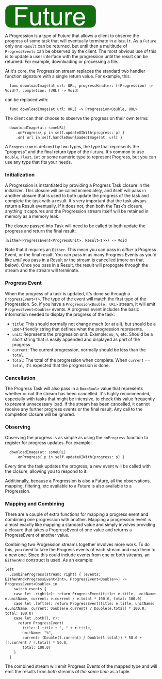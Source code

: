 <img src="/Docs/badges/future.jpg" height=75 alt="Future Stream">

A Progression is a type of Future that allows a client to observe the progress of some task that will eventually terminate in a `Result`.  As a `Future` only one `Result` can be returned, but until then a multitude of `ProgressEvents` can be observed by the client.  The most obvious use of this is to update a user interface with the progression until the result can be returned.  For example, downloading or processing a file.

  At it's core, the Progression stream replaces the standard two handler function signature with a single return value.  For example, this:

      func downloadImage(at url: URL, progressHandler: ((Progression) -> Void)?, completion: (URL) -> Void)

  can be replaced with:

      func downloadImage(at url: URL) -> Progression<Double, URL>

  The client can then choose to observe the progress on their own terms:

      downloadImage(at: someURL)
         .onProgress{ p in self.updateUIWith(progress: p) }
         .on{ url in self.handleDownloadedImage(at: url) }

A `Progression` is defined by two types, the type that represents the "progress" and the final return type of the `Future`.  It's common to use `Double`, `Float`, `Int` or some numeric type to represent Progress, but you can use any type that fits your needs.


### Initialization

A Progression is instantiated by providing a Progress Task closure in the initializer.  This closure will be called immediately, and itself will pass in another closure that is used to both update the progress of the task and complete the task with a result.  It's very important that the task always return a Result eventually.  If it does not, then both the Task's closure, anything it captures and the Progression stream itself will be retained in memory as a memory leak.   

The closure passed into Task will need to be called to both update the progress and return the final result:

    (Either<ProgressEvent<ProgressUnit>, Result<T>>) -> Void

Note that it requires an `Either`.  This mean you can pass in _either_ a Progress Event, or the final result.  You can pass in as many Progress Events as you'd like _until_ you pass in a Result _or_ the stream is cancelled (more on that below).  Once you pass in a Result, the result will propogate through the stream and the stream will terminate.

### Progress Event

When the progress of a task is updated, it's done so through a `ProgressEvent<T>`.  The type of the event will match the first type of the Progression.  So, if you have a `Progression<Double, URL>` stream, it will emit `ProgressEvent<Double>` events.  A progress event includes the basic information needed to display the progress of the task:

 - `title`: This should normally not change much (or at all), but should be a user-friendly string that defines what the progression represents.
 - `unit`: Represents the progression unit.  Example: `mb`, `%`, etc.  Should be a short string that is easily appended and displayed as part of the progress.
 - `current`: The current progression, normally should be less than the `total`.
 - `total`: The total of the progression when complete.  When `current` == `total`, it's expected that the progression is done.
 
 ### Cancellation 
 
 The Progress Task will also pass in a `Box<Bool>` value that represents whether or not the stream has been cancelled.  It's highly recommended, especially with tasks that might be intensive, to check this value frequently to prevent unnecessary load.  If the stream has been cancelled, it cannot receive any further progress events or the final result.  Any call to the completion closure will be ignored.  
 
 ### Observing
 
 Observing the progress is as simple as using the `onProgress` function to register for progress updates. For example:
 
      downloadImage(at: someURL)
         .onProgress{ p in self.updateUIWith(progress: p) }
 
 Every time the task updates the progress, a new event will be called with the closure, allowing you to respond to it.
 
Additionally, because a Progression is also a Future, all the observations, mapping, filtering, etc available to a Future is also available to a Progression.

### Mapping and Combining

There are a couple of extra functions for mapping a progress event and combining one progression with another.  Mapping a progression event  is almost exactly like mapping a standard value and simply involves providing a closure that takes a ProgressEvent of one value and returns a ProgressEvent of another value.

Combining two Progression streams together involves more work.  To do this, you need to take the Progress events of each stream and map them to a new one.  Since this could include events from one or both streams, an `EitherAnd` construct is used.  As an example:

    left
      .combineProgress(stream: right) { (events: EitherAnd<ProgressEvent<Int>, ProgressEvent<Double>>) -> ProgressEvent<Double> in
        switch events {
        case let .right(e): return ProgressEvent(title: e.title, unitName: e.unitName, current: e.current / e.total * 100.0, total: 100.0)
        case let .left(e): return ProgressEvent(title: e.title, unitName: e.unitName, current: Double(e.current) / Double(e.total) * 100.0, total: 100.0)
        case let .both(l, r):
          return ProgressEvent(
            title: l.title + ", " + r.title,
            unitName: "%",
            current: (Double(l.current) / Double(l.total)) * 50.0 + (r.current / r.total) * 50.0,
            total: 100.0)
        }
      }

The combined stream will emit Progress Events of the mapped type and will emit the results from _both_ streams _at the same time_ as a tuple.  